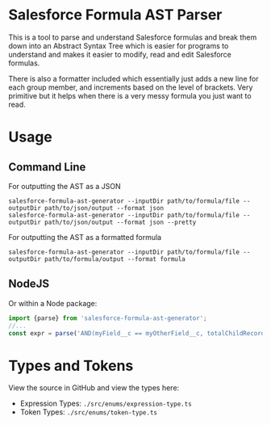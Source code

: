 # Salesforce Formula AST Parser

This is a tool to parse and understand Salesforce formulas and break them down into an Abstract Syntax Tree which is easier for programs to understand and makes it easier to modify, read and edit Salesforce formulas.

There is also a formatter included which essentially just adds a new line for each group member, and increments based on the level of brackets. Very primitive but it helps when there is a very messy formula you just want to read.

# Usage

## Command Line
For outputting the AST as a JSON

```shell
salesforce-formula-ast-generator --inputDir path/to/formula/file --outputDir path/to/json/output --format json
salesforce-formula-ast-generator --inputDir path/to/formula/file --outputDir path/to/json/output --format json --pretty
```

For outputting the AST as a formatted formula

```shell
salesforce-formula-ast-generator --inputDir path/to/formula/file --outputDir path/to/formula/output --format formula
```

## NodeJS
Or within a Node package:
```javascript
import {parse} from 'salesforce-formula-ast-generator';
//...
const expr = parse('AND(myField__c == myOtherField__c, totalChildRecords__c >= 5)');
```

# Types and Tokens

View the source in GitHub and view the types here:
- Expression Types: `./src/enums/expression-type.ts`
- Token Types: `./src/enums/token-type.ts`